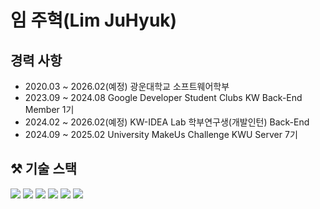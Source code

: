 # 임 주혁(Lim JuHyuk) 

## 경력 사항
* 2020.03 ~ 2026.02(예정) 광운대학교 소프트웨어학부
* 2023.09 ~ 2024.08 Google Developer Student Clubs KW Back-End Member 1기
* 2024.02 ~ 2026.02(예정) KW-IDEA Lab 학부연구생(개발인턴) Back-End
* 2024.09 ~ 2025.02 University MakeUs Challenge KWU Server 7기

## ⚒ 기술 스택
<img src="https://img.shields.io/badge/Java-007396?style=flat-square&logo=java&logoColor=white"/> <img src="https://img.shields.io/badge/C++-00599C?style=flat-square&logo=cplusplus&logoColor=white"/> <img src="https://img.shields.io/badge/Spring Boot-6DB33F?style=flat-square&logo=springboot&logoColor=white"/> <img src="https://img.shields.io/badge/MariaDB-003545?style=flat-square&logo=mariadb&logoColor=white"/> <img src="https://img.shields.io/badge/MySQL-4479A1?style=flat-square&logo=mysql&logoColor=white"/> 
 <img src="https://img.shields.io/badge/Intellij Idea-000000?style=flat-square&logo=intellijidea&logoColor=white"/>
